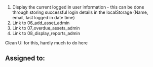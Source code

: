 1. Display the current logged in user information - this can be done through storing successful login details in the localStorage (Name, email, last logged in date time)
2. Link to 06_add_asset_admin
3. Link to 07_overdue_assets_admin
4. Link to 08_display_reports_admin

Clean UI for this, hardly much to do here

## Assigned to: 